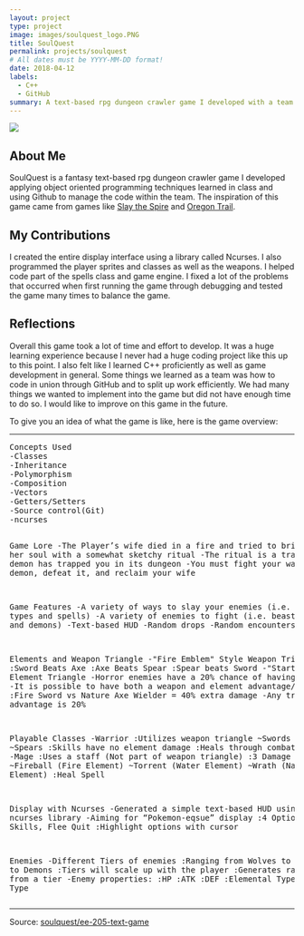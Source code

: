 ```yaml
---
layout: project
type: project
image: images/soulquest_logo.PNG
title: SoulQuest
permalink: projects/soulquest
# All dates must be YYYY-MM-DD format!
date: 2018-04-12
labels:
  - C++
  - GitHub
summary: A text-based rpg dungeon crawler game I developed with a team for EE 205.
---
```


<img class="ui image" src="{{ site.baseurl }}/images/soulquest_play.PNG">

## About Me

SoulQuest is a fantasy text-based rpg dungeon crawler game I developed applying object oriented programming techniques learned in class and using Github to manage the code within the team. The inspiration of this game came from games like [Slay the Spire](https://en.wikipedia.org/wiki/Slay_the_Spire) and [Oregon Trail](https://en.wikipedia.org/wiki/The_Oregon_Trail_(series)).

## My Contributions

I created the entire display interface using a library called Ncurses. I also programmed the player sprites and classes as well as the weapons. I helped code part of the spells class and game engine. I fixed a lot of the problems that occurred when first running the game through debugging and tested the game many times to balance the game.

## Reflections

Overall this game took a lot of time and effort to develop. It was a huge learning experience because I never had a huge coding project like this up to this point. I also felt like I learned C++ proficiently as well as game development in general. Some things we learned as a team was how to code in union through GitHub and to split up work efficiently. We had many things we wanted to implement into the game but did not have enough time to do so. I would like to improve on this game in the future.

To give you an idea of what the game is like, here is the game overview:

<hr>
<pre>
Concepts Used
-Classes
-Inheritance
-Polymorphism
-Composition
-Vectors
-Getters/Setters
-Source control(Git)
-ncurses

Game Lore
-The Player’s wife died in a fire and tried to bring back her soul with a somewhat sketchy ritual
-The ritual is a trap and a demon has trapped you in its dungeon
-You must fight your way to the demon, defeat it, and reclaim your wife

Game Features
-A variety of ways to slay your enemies (i.e. weapon types and spells)
-A variety of enemies to fight (i.e. beasts, humans, and demons)
-Text-based HUD
-Random drops
-Random encounters

Elements and Weapon Triangle
-"Fire Emblem" Style Weapon Triangle
 :Sword Beats Axe
 :Axe Beats Spear
 :Spear beats Sword
-"Starter Pokemon" Element Triangle
-Horror enemies have a 20% chance of having a element
-It is possible to have both a weapon and element advantage/disadvantage
 :Fire Sword vs Nature Axe Wielder = 40% extra damage
-Any triangle advantage is 20%

Playable Classes
-Warrior
 :Utilizes weapon triangle
  ~Swords
  ~Axes
  ~Spears
 :Skills have no element damage
 :Heals through combat damage
-Mage
 :Uses a staff (Not part of weapon triangle)
 :3 Damage spells
  ~Fireball (Fire Element)
  ~Torrent (Water Element)
  ~Wrath (Nature Element)
 :Heal Spell
 
Display with Ncurses
-Generated a simple text-based HUD using the ncurses library
-Aiming for “Pokemon-eqsue” display
 :4 Options: Attack, Skills, Flee Quit
 :Highlight options with cursor
 
Enemies
-Different Tiers of enemies
 :Ranging from Wolves to Skeletons to Demons
 :Tiers will scale up with the player
 :Generates random mob from a tier
-Enemy properties:
 :HP
 :ATK
 :DEF
 :Elemental Type
 :Weapon Type
</pre>
<hr>

Source: <a href="https://github.com/nchu277/EE205"><i class="large github icon "></i>soulquest/ee-205-text-game</a>

